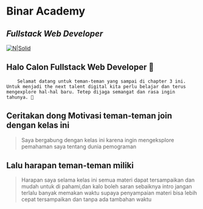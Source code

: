 # Binar Academy
## _Fullstack Web Developer_

[![N|Solid](https://storage.googleapis.com/danacita-website-v3-prd/website_v3/images/Binar_-_Logo_warna.original.png)](https://www.binaracademy.com/)

## Halo Calon Fullstack Web Developer 👋

        Selamat datang untuk teman-teman yang sampai di chapter 3 ini. Untuk menjadi the next talent digital kita perlu belajar dan terus mengexplore hal-hal baru. Tetep dijaga semangat dan rasa ingin tahunya. 🤙

## Ceritakan dong Motivasi teman-teman join dengan kelas ini
> Saya bergabung dengan kelas ini karena ingin mengeksplore pemahaman saya tentang dunia pemograman


## Lalu harapan teman-teman miliki
> Harapan saya selama kelas ini semua materi dapat tersampaikan dan mudah untuk di pahami,dan kalo boleh saran
sebaiknya intro jangan terlalu banyak memakan waktu supaya penyampaian materi bisa lebih cepat tersampaikan dan tanpa ada tambahan waktu